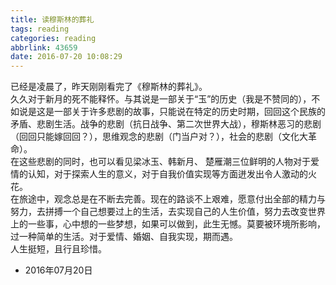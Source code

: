 ```yaml
---
title: 读穆斯林的葬礼
tags: reading
categories: reading
abbrlink: 43659
date: 2016-07-20 10:08:29
---
```

已经是凌晨了，昨天刚刚看完了《穆斯林的葬礼》。  
久久对于新月的死不能释怀。与其说是一部关于“玉”的历史（我是不赞同的），不如说是这是一部关于许多悲剧的故事，只能说在特定的历史时期，回回这个民族的矛盾、悲剧生活。战争的悲剧（抗日战争、第二次世界大战），穆斯林恶习的悲剧（回回只能嫁回回？），思维观念的悲剧（门当户对？），社会的悲剧（文化大革命）。  
在这些悲剧的同时，也可以看见梁冰玉、韩新月、 楚雁潮三位鲜明的人物对于爱情的认知，对于探索人生的意义，对于自我价值实现等方面迸发出令人激动的火花。  
在旅途中，观念总是在不断去完善。现在的路谈不上艰难，愿意付出全部的精力与努力，去拼搏一个自己想要过上的生活，去实现自己的人生价值，努力去改变世界上的一些事，心中想的一些梦想，如果可以做到，此生无憾。莫要被环境所影响，过一种简单的生活。对于爱情、婚姻、自我实现，期而遇。  
人生挺短，且行且珍惜。
- 2016年07月20日

